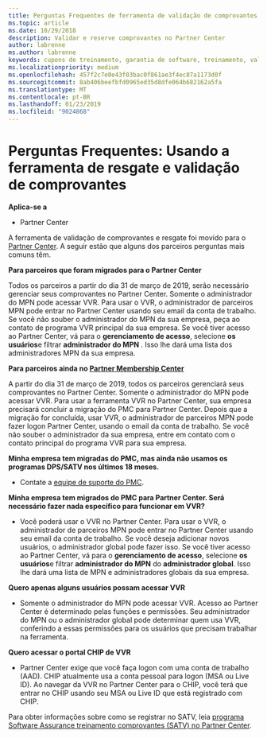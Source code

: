 ```yaml
---
title: Perguntas Frequentes de ferramenta de validação de comprovantes | Partner Center
ms.topic: article
ms.date: 10/29/2018
description: Validar e reserve comprovantes no Partner Center
author: labrenne
ms.author: labrenne
keywords: cupons de treinamento, garantia de software, treinamento, validar comprovantes, comprovantes de reserva
ms.localizationpriority: medium
ms.openlocfilehash: 457f2c7e0e43f03bac0f861ae3f4ec87a1173d0f
ms.sourcegitcommit: 8ab406beefbfd0965ed35d8dfe064b682162a5fa
ms.translationtype: MT
ms.contentlocale: pt-BR
ms.lasthandoff: 01/23/2019
ms.locfileid: "9024868"
---
```

# <a name="faq-using-the-voucher-validation-and-redemption-tool"></a>Perguntas Frequentes: Usando a ferramenta de resgate e validação de comprovantes 

**Aplica-se a**

- Partner Center

A ferramenta de validação de comprovantes e resgate foi movido para o [Partner Center](https://partner.microsoft.com/en-us/pcv/dashboard/overview). A seguir estão que alguns dos parceiros perguntas mais comuns têm. 

**Para parceiros que foram migrados para o Partner Center**

 Todos os parceiros a partir do dia 31 de março de 2019, serão necessário gerenciar seus comprovantes no Partner Center. Somente o administrador do MPN pode acessar VVR. Para usar o VVR, o administrador de parceiros MPN pode entrar no Partner Center usando seu email da conta de trabalho. Se você não souber o administrador do MPN da sua empresa, peça ao contato de programa VVR principal da sua empresa.  Se você tiver acesso ao Partner Center, vá para o **gerenciamento de acesso**, selecione **os usuários**e filtrar **administrador do MPN** . Isso lhe dará uma lista dos administradores MPN da sua empresa.  

**Para parceiros ainda no [Partner Membership Center](https://partner.microsoft.com/)**

A partir do dia 31 de março de 2019, todos os parceiros gerenciará seus comprovantes no Partner Center. Somente o administrador do MPN pode acessar VVR. Para usar a ferramenta VVR no Partner Center, sua empresa precisará concluir a migração do PMC para Partner Center. Depois que a migração for concluída, usar VVR, o administrador de parceiros MPN pode fazer logon Partner Center, usando o email da conta de trabalho. Se você não souber o administrador da sua empresa, entre em contato com o contato principal do programa VVR para sua empresa.  


**Minha empresa tem migradas do PMC, mas ainda não usamos os programas DPS/SATV nos últimos 18 meses.**

- Contate a [equipe de suporte do PMC](mailto:proghelp@microsoft.com). 


**Minha empresa tem migrados do PMC para Partner Center. Será necessário fazer nada específico para funcionar em VVR?** 

- Você poderá usar o VVR no Partner Center.  Para usar o VVR, o administrador de parceiros MPN pode entrar no Partner Center usando seu email da conta de trabalho. Se você deseja adicionar novos usuários, o administrador global pode fazer isso. Se você tiver acesso ao Partner Center, vá para o **gerenciamento de acesso**, selecione **os usuários**e filtrar **administrador do MPN** do **administrador global**. Isso lhe dará uma lista de MPN e administradores globais da sua empresa.  

**Quero apenas alguns usuários possam acessar VVR**

- Somente o administrador do MPN pode acessar VVR. Acesso ao Partner Center é determinado pelas funções e permissões. Seu administrador do MPN ou o administrador global pode determinar quem usa VVR, conferindo a essas permissões para os usuários que precisam trabalhar na ferramenta.

**Quero acessar o portal CHIP de VVR**

- Partner Center exige que você faça logon com uma conta de trabalho (AAD).  CHIP atualmente usa a conta pessoal para logon (MSA ou Live ID).  Ao navegar da VVR no Partner Center para o CHIP, você terá que entrar no CHIP usando seu MSA ou Live ID que está registrado com CHIP.

Para obter informações sobre como se registrar no SATV, leia [programa Software Assurance treinamento comprovantes (SATV) no Partner Center](software-assurance-satv.md).
 <!--
For information on how to enroll in Software Assurance DPS programs, read [Software Assurance programs in Partner Center](software-assurance-dps.md).-->